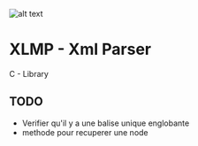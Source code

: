 ![alt text](https://upload.wikimedia.org/wikipedia/commons/thumb/9/9d/Xml_logo.svg/1280px-Xml_logo.svg.png)

# XLMP - Xml Parser

C - Library 

## TODO

- Verifier qu'il y a une balise unique englobante
- methode pour recuperer une node